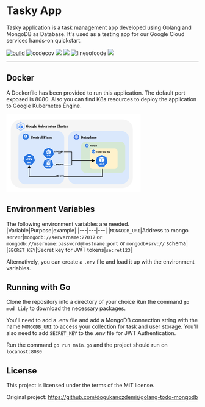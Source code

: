 # Tasky App
Tasky application is a task management app developed using Golang and MongoDB as Database. It's used as a testing app for our Google Cloud services hands-on quickstart.

[![build](https://github.com/nael-fridhi/tasky-app/actions/workflows/tasky-cicd.yml/badge.svg)](https://github.com/nael-fridhi/tasky-app/actions/workflows/tasky-cicd.yml) ![codecov](https://codecov.io/gh/nael-fridhi/tasky-app/graph/badge.svg)
![](https://img.shields.io/badge/golang-v1.18-blue)
![](https://img.shields.io/badge/docs-in_progress-orange)
![linesofcode](https://aschey.tech/tokei/github/nael-fridhi/tasky-app)
![](https://img.shields.io/badge/license-MIT-violet)

---

## Docker
A Dockerfile has been provided to run this application.  The default port exposed is 8080. Also you can find K8s resources to deploy the application to Google Kubernetes Engine.

![](./tasky-k8s.png)

## Environment Variables
The following environment variables are needed.
|Variable|Purpose|example|
|---|---|---|
|`MONGODB_URI`|Address to mongo server|`mongodb://servername:27017` or `mongodb://username:password@hostname:port` or `mongodb+srv://` schema|
|`SECRET_KEY`|Secret key for JWT tokens|`secret123`|

Alternatively, you can create a `.env` file and load it up with the environment variables.

## Running with Go

Clone the repository into a directory of your choice Run the command `go mod tidy` to download the necessary packages.

You'll need to add a .env file and add a MongoDB connection string with the name `MONGODB_URI` to access your collection for task and user storage.
You'll also need to add `SECRET_KEY` to the .env file for JWT Authentication.

Run the command `go run main.go` and the project should run on `locahost:8080`

## License

This project is licensed under the terms of the MIT license.

Original project: https://github.com/dogukanozdemir/golang-todo-mongodb